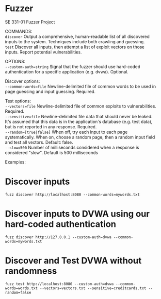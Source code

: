 # Fuzzer
SE 331-01 Fuzzer Project  

COMMANDS:  
  `discover`  Output a comprehensive, human-readable list of all discovered inputs to the system. Techniques include both crawling and guessing.  
  `test`      Discover all inputs, then attempt a list of exploit vectors on those inputs. Report potential vulnerabilities.  

OPTIONS:  
  `--custom-auth=string`     Signal that the fuzzer should use hard-coded authentication for a specific application (e.g. dvwa). Optional.  

  Discover options:  
    `--common-words=file`    Newline-delimited file of common words to be used in page guessing and input guessing. Required.  

  Test options:  
    `--vectors=file`         Newline-delimited file of common exploits to vulnerabilities. Required.  
    `--sensitive=file`       Newline-delimited file data that should never be leaked. It's assumed that this data is in the application's database (e.g. test data), but is not reported in any response. Required.  
    `--random=[true|false]`  When off, try each input to each page systematically.  When on, choose a random page, then a random input field and test all vectors. Default: false.  
    `--slow=500`             Number of milliseconds considered when a response is considered "slow". Default is 500 milliseconds  
  
Examples:  
  # Discover inputs  
  `fuzz discover http://localhost:8080 --common-words=mywords.txt`  

  # Discover inputs to DVWA using our hard-coded authentication  
  `fuzz discover http://127.0.0.1 --custom-auth=dvwa --common-words=mywords.txt`  

  # Discover and Test DVWA without randomness  
  `fuzz test http://localhost:8080 --custom-auth=dvwa --common-words=words.txt --vectors=vectors.txt --sensitive=creditcards.txt --random=false`  
